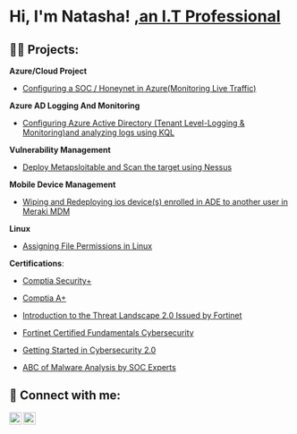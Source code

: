 <h1>Hi, I'm Natasha! <a href="https://github.com/NATASHASAINI">,an I.T Professional</a>

<h2>👨‍💻 Projects:</h2>

 <b>Azure/Cloud Project</b>
  - [Configuring a SOC / Honeynet in Azure(Monitoring Live Traffic)](https://github.com/NATASHASAINI/CLOUD-SOC/tree/main) <b></b>

 <b> Azure AD Logging And Monitoring</b>
 - [Configuring Azure Active Directory (Tenant Level-Logging & Monitoring)and analyzing logs using KQL](https://github.com/NATASHASAINI/AZURETENANT) <b></b>

  <b> Vulnerability Management</b>
 - [Deploy Metapsloitable and Scan the target using Nessus](https://github.com/NATASHASAINI/Vulnerable_Nessus) <b></b>

  <b> Mobile Device Management</b>
   - [Wiping and Redeploying ios device(s) enrolled in ADE to another user in Meraki MDM](https://github.com/NATASHASAINI/MAM_Cloud) <b></b>

<b> Linux </b>
   - [ Assigning File Permissions in Linux](https://github.com/NATASHASAINI/Linux-permissions/blob/main/README.md) <b></b>
  

<b>Certifications</b>:
  - [Comptia Security+](https://www.credly.com/badges/50f2d200-5f28-4507-bf9b-8b782e43934f/linked_in?t=rswgt2) <b></b>
  
  - [Comptia A+](https://www.credly.com/badges/9a550a1c-13ef-43ed-bf88-b69d38f1a53d/linked_in) <b></b>

  - [Introduction to the Threat Landscape 2.0 Issued by Fortinet](https://www.credly.com/badges/c99cc743-e8d7-4caf-a3c4-9ccb323e9ad6/linked_in?t=s46c1b) <b></b>
   
   - [Fortinet Certified Fundamentals Cybersecurity](https://www.credly.com/badges/14b917a3-848d-41e2-9e8b-4d2babed6967/linked_in_profile) <b></b>

  - [ Getting Started in Cybersecurity 2.0](https://www.credly.com/badges/8c071f77-0b5e-41d4-abd3-4d697ed9b51f/linked_in_profile) <b></b>
  

   - [ABC of Malware Analysis by SOC Experts](  https://www.socexperts.com/share-certificate?serialno=12D6DDM4) <b></b>
   







<h2> 🤳 Connect with me:</h2>


[<img align="left" alt="NATASHASAINI | LinkedIn" width="22px" src="https://cdn.jsdelivr.net/npm/simple-icons@v3/icons/linkedin.svg" />][linkedin]
[<img align="left" alt="NATASHASAINI | Facebook" width="22px" src="https://cdn.jsdelivr.net/npm/simple-icons@v3/icons/facebook.svg" />][facebook]


[facebook]: https://www.facebook.com/tashuusaini
[linkedin]: https://www.linkedin.com/in/natasha-saini-72a6711b9/

<!--
**joshmadakor1/joshmadakor1** is a ✨ _special_ ✨ repository because its `README.md` (this file) appears on your GitHub profile.

Here are some ideas to get you started:

- 🔭 I’m currently working on ...
- 🌱 I’m currently learning ...
- 👯 I’m looking to collaborate on ...
- 🤔 I’m looking for help with ...
- 💬 Ask me about ...
- 📫 How to reach me: ...
- 😄 Pronouns: she/her/hers...
- ⚡ Fun fact: ...
-->
